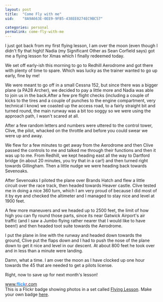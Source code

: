 ```yaml
---
layout: post
title:  "Come Fly with me"
uid:	"8A9A663E-0EE9-9FB5-438EE0274EC9BC57"

categories: personal
permalink: come-fly-with-me
---
```

I just got back from my first flying lesson, I am over the moon (even though I didn't fly that high)! Nadia (my Significant Other as Sean Corfield says) got me a flying lesson for Xmas which I finally redeemed today.

We set off early-ish this morning to go to Redhill Aerodrome and got there with plenty of time to spare. Which was lucky as the trainer wanted to go up early, fine by me!

We were meant to go off in a small Cessna 152, but since there was a bigger plane (a PA28 Archer), we decided to pay a little more and Nadia was able to join us in the back.After a few pre flight checks (including a couple of kicks to the tires and a couple of punches to the engine compartment, very technical I know) we coasted up the access road, to a fairly straight bit and turned round, the main runway was a bit too soggy so we were using the approach path, I wasn't scared at all.

After a few random letters and numbers were uttered to the control tower, Clive, the pilot, whacked on the throttle and before you could swear we were up and away. 

We flew for a few minutes to get away from the Aerodrome and then Clive passed the controls to me and talked me through their functions and then it was up to me. From Redhill, we kept heading east all the way to Dartford bridge (in about 20 minutes, you try that in a car!) and then turned right towards Gillingham. Then a little nudge we were heading back towards Sevenoaks.

After Sevenoaks I piloted the plane over Brands Hatch and flew a little circuit over the race track, then headed towards Heaver castle. Clive tested me in doing a nice 360 turn, which I am very proud of because I did most of it by eye and checked the altimeter and I managed to stay nice and level at 1900 feet.

A few more maneuvers and we headed up to 2500 feet, the limit of how high you can fly round those parts, since its near Gatwick Airport's air traffic (and I saw a Jumbo flying rather nearer that I would like to have been!) and then headed toot suite towards the Aerodrome. 

I put the plane in line with the runway and headed down towards the ground, Clive put the flaps down and I had to push the nose of the plane down to get it nice and level in our descent. At about 800 feet he took over and in less than a minute were landing. 

Damn, what a time. I am over the moon as I have clocked up one hour towards the 45 that are needed to get a pilots license.

Right, now to save up for next month's lesson!


<!-- Start of Flickr Badge -->
<style type="text/css">
.zg_div \{margin:0px 5px 5px 0px; width:117px;}
.zg_div_inner \{ color:#666666; text-align:center; font-family:arial, helvetica; font-size:11px;}
.zg_div a, .zg_div a:hover, .zg_div a:visited \{color:#3993ff; background:inherit !important; text-decoration:none !important;}
</style>
<script type="text/javascript">
zg_insert_badge = function() \{
var zg_bg_color = 'ffffff';
var zgi_url = 'http://www.flickr.com/apps/badge/badge_iframe.gne?zg_bg_color='+zg_bg_color+'&zg_person_id=71889123%40N00&zg_set_id=72157594580764063&zg_context=in%2Fset-72157594580764063%2F';
document.write('<iframe style="background-color:#'+zg_bg_color+'; border-color:#'+zg_bg_color+'; border:none;" width="113" height="151" frameborder="0" scrolling="no" src="'+zgi_url+'" title="Flickr Badge"><\/iframe>');
if (document.getElementById) document.write('<div id="zg_whatlink"><a href="http://www.flickr.com/badge.gne"	style="color:#3993ff;" onclick="zg_toggleWhat(); return false;">What is this?<\/a><\/div>');
}
zg_toggleWhat = function() \{
document.getElementById('zg_whatdiv').style.display = (document.getElementById('zg_whatdiv').style.display != 'none') ? 'none' : 'block';
document.getElementById('zg_whatlink').style.display = (document.getElementById('zg_whatdiv').style.display != 'none') ? 'none' : 'block';
return false;
}
</script>
<div class="zg_div"><div class="zg_div_inner"><a href="http://www.flickr.com">www.<strong style="color:#3993ff">flick<span style="color:#ff1c92">r</span></strong>.com</a><br>
<script type="text/javascript">zg_insert_badge();</script>
<div id="zg_whatdiv">This is a Flickr badge showing photos in a set called <a href="http://www.flickr.com/photos/71889123@N00/sets/72157594580764063">Flying Lesson</a>. Make your own badge <a href="http://www.flickr.com/badge.gne">here</a>.</div>
<script type="text/javascript">if (document.getElementById) document.getElementById('zg_whatdiv').style.display = 'none';</script>
</div>
</div>
<!-- End of Flickr Badge -->